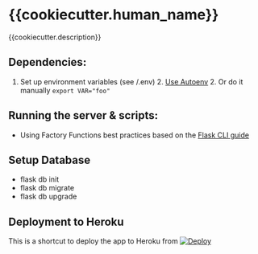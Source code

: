 # {{cookiecutter.human_name}}

{{cookiecutter.description}}

## Dependencies:
1. Set up environment variables (see /.env)
    2. [Use Autoenv](https://github.com/kennethreitz/autoenv)
    2. Or do it manually ```export VAR="foo"```


## Running the server & scripts:
 * Using Factory Functions best practices based on the [Flask CLI guide](http://flask.pocoo.org/docs/0.12/cli/#factory-functions)

## Setup Database
* flask db init
* flask db migrate
* flask db upgrade

## Deployment to Heroku
This is a shortcut to deploy the app to Heroku from 
[![Deploy](https://www.herokucdn.com/deploy/button.svg)](https://heroku.com/deploy?template=https://github.com/{{cookiecutter.github_user}}/{{cookiecutter.app_slug}})
